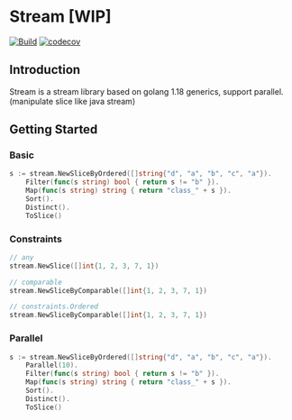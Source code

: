 # Stream [WIP]

[![Build](https://github.com/xyctruth/stream/actions/workflows/build.yml/badge.svg?branch=main)](https://github.com/xyctruth/stream/actions/workflows/build.yml)
[![codecov](https://codecov.io/gh/xyctruth/stream/branch/main/graph/badge.svg?token=ZHMPMQP0CP)](https://codecov.io/gh/xyctruth/stream)

## Introduction

Stream is a stream library based on golang 1.18 generics, support parallel. (manipulate slice like java stream)

## Getting Started

### Basic

```go
s := stream.NewSliceByOrdered([]string{"d", "a", "b", "c", "a"}).
    Filter(func(s string) bool { return s != "b" }).
    Map(func(s string) string { return "class_" + s }).
    Sort().
    Distinct().
    ToSlice()
```

### Constraints

```go
// any
stream.NewSlice([]int{1, 2, 3, 7, 1})

// comparable
stream.NewSliceByComparable([]int{1, 2, 3, 7, 1})

// constraints.Ordered
stream.NewSliceByComparable([]int{1, 2, 3, 7, 1})
```

### Parallel

```go
s := stream.NewSliceByOrdered([]string{"d", "a", "b", "c", "a"}).
    Parallel(10).
    Filter(func(s string) bool { return s != "b" }).
    Map(func(s string) string { return "class_" + s }).
    Sort().
    Distinct().
    ToSlice()
```
